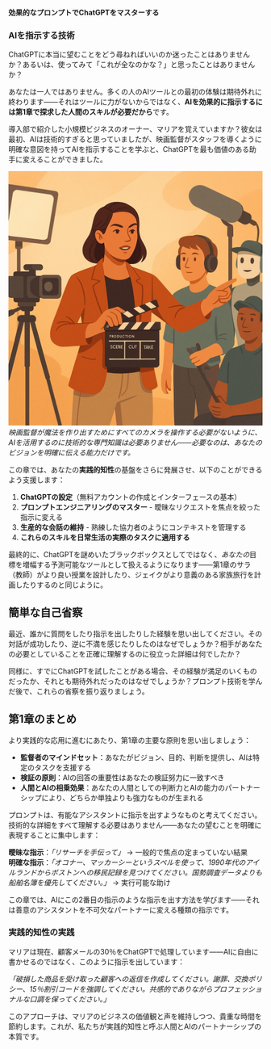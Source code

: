 
#### 効果的なプロンプトでChatGPTをマスターする

### AIを指示する技術

ChatGPTに本当に望むことをどう尋ねればいいのか迷ったことはありませんか？あるいは、使ってみて「これが全なのかな？」と思ったことはありませんか？

あなたは一人ではありません。多くの人のAIツールとの最初の体験は期待外れに終わります——それはツールに力がないからではなく、**AIを効果的に指示するには第1章で探求した人間のスキルが必要だから**です。

導入部で紹介した小規模ビジネスのオーナー、マリアを覚えていますか？彼女は最初、AIは技術的すぎると思っていましたが、映画監督がスタッフを導くように明確な意図を持ってAIを指示することを学ぶと、ChatGPTを最も価値のある助手に変えることができました。

![](./images/director-clapperboard.jpg)  
*映画監督が魔法を作り出すためにすべてのカメラを操作する必要がないように、AIを活用するのに技術的な専門知識は必要ありません——必要なのは、あなたのビジョンを明確に伝える能力だけです。*  

この章では、あなたの**実践的知性**の基盤をさらに発展させ、以下のことができるよう支援します：  

1. **ChatGPTの設定**（無料アカウントの作成とインターフェースの基本）  
2. **プロンプトエンジニアリングのマスター** - 曖昧なリクエストを焦点を絞った指示に変える  
3. **生産的な会話の維持** - 熟練した協力者のようにコンテキストを管理する  
4. **これらのスキルを日常生活の実際のタスクに適用する**  

最終的に、ChatGPTを謎めいたブラックボックスとしてではなく、*あなたの*目標を増幅する予測可能なツールとして扱えるようになります——第1章のサラ（教師）がより良い授業を設計したり、ジェイクがより意義のある家族旅行を計画したりするのと同じように。

## 簡単な自己省察

最近、誰かに質問をしたり指示を出したりした経験を思い出してください。その対話が成功したり、逆に不満を感じたりしたのはなぜでしょうか？相手があなたの必要としていることを正確に理解するのに役立った詳細は何でしたか？

同様に、すでにChatGPTを試したことがある場合、その経験が満足のいくものだったか、それとも期待外れだったのはなぜでしょうか？プロンプト技術を学んだ後で、これらの省察を振り返りましょう。

## 第1章のまとめ

より実践的な応用に進むにあたり、第1章の主要な原則を思い出しましょう：

* **監督者のマインドセット**：あなたがビジョン、目的、判断を提供し、AIは特定のタスクを支援する
* **検証の原則**：AIの回答の重要性はあなたの検証努力に一致すべき
* **人間とAIの相乗効果**：あなたの人間としての判断力とAIの能力のパートナーシップにより、どちらか単独よりも強力なものが生まれる

プロンプトは、有能なアシスタントに指示を出すようなものと考えてください。技術的な詳細をすべて理解する必要はありません——あなたの望むことを明確に表現することに集中します：

**曖昧な指示**：*「リサーチを手伝って」* → 一般的で焦点の定まっていない結果  
**明確な指示**：*「オコナー、マッカーシーというスペルを使って、1990年代のアイルランドからボストンへの移民記録を見つけてください。国勢調査データよりも船舶名簿を優先してください。」* → 実行可能な助け

この章では、AIにこの2番目の指示のような指示を出す方法を学びます——それは善意のアシスタントを不可欠なパートナーに変える種類の指示です。

### 実践的知性の実践

マリアは現在、顧客メールの30％をChatGPTで処理しています——AIに自由に書かせるのではなく、このように指示を出しています： 

*「破損した商品を受け取った顧客への返信を作成してください。謝罪、交換ポリシー、15％割引コードを強調してください。共感的でありながらプロフェッショナルな口調を保ってください。」*

このアプローチは、マリアのビジネスの価値観と声を維持しつつ、貴重な時間を節約します。これが、私たちが実践的知性と呼ぶ人間とAIのパートナーシップの本質です。